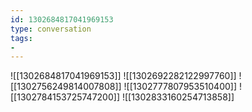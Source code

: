 ```yaml
---
id: 1302684817041969153
type: conversation
tags:
- 
---
```

![[1302684817041969153]]
![[1302692282122997760]]
![[1302756249814007808]]
![[1302777807953510400]]
![[1302784153725747200]]
![[1302833160254713858]]

